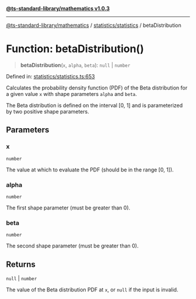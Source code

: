 [**@ts-standard-library/mathematics v1.0.3**](../../../README.md)

***

[@ts-standard-library/mathematics](../../../README.md) / [statistics/statistics](../README.md) / betaDistribution

# Function: betaDistribution()

> **betaDistribution**(`x`, `alpha`, `beta`): `null` \| `number`

Defined in: [statistics/statistics.ts:653](https://github.com/gabaudette/ts-stdlib/blob/be448e6a9d9c20c6c2f27f6550ce4e65fc8c9b89/packages/mathematics/src/statistics/statistics.ts#L653)

Calculates the probability density function (PDF) of the Beta distribution for a given value `x`
with shape parameters `alpha` and `beta`.

The Beta distribution is defined on the interval [0, 1] and is parameterized by two positive shape parameters.

## Parameters

### x

`number`

The value at which to evaluate the PDF (should be in the range [0, 1]).

### alpha

`number`

The first shape parameter (must be greater than 0).

### beta

`number`

The second shape parameter (must be greater than 0).

## Returns

`null` \| `number`

The value of the Beta distribution PDF at `x`, or `null` if the input is invalid.
